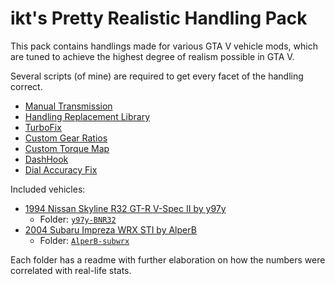 # ikt's Pretty Realistic Handling Pack

This pack contains handlings made for various GTA V vehicle mods,
which are tuned to achieve the highest degree of realism possible in GTA V.

Several scripts (of mine) are required to get every facet of the handling
correct.

* [Manual Transmission](https://www.gta5-mods.com/scripts/manual-transmission-ikt)
* [Handling Replacement Library](https://www.gta5-mods.com/tools/handling-replacement-library)
* [TurboFix](https://www.gta5-mods.com/scripts/turbofix-2)
* [Custom Gear Ratios](https://www.gta5-mods.com/scripts/custom-gear-ratios)
* [Custom Torque Map](https://www.gta5-mods.com/scripts/custom-torque-map)
* [DashHook](https://www.gta5-mods.com/tools/dashhook)
* [Dial Accuracy Fix](https://www.gta5-mods.com/scripts/dial-accuracy-fix)

Included vehicles:

* [1994 Nissan Skyline R32 GT-R V-Spec II by y97y](https://www.gta5-mods.com/vehicles/nissan-skyline-gt-r-bnr32)
  * Folder: [`y97y-BNR32`](y97y-BNR32/README.md)
* [2004 Subaru Impreza WRX STI by AlperB](https://www.gta5-mods.com/vehicles/subaru-impreza-wrx-sti-2004-add-on-tuning)
  * Folder: [`AlperB-subwrx`](AlperB-subwrx/README.md)

Each folder has a readme with further elaboration on how the numbers were
correlated with real-life stats.
